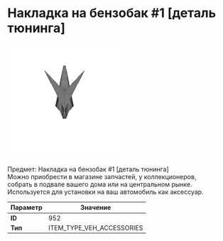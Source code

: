 # Накладка на бензобак #1 [деталь тюнинга]

![Item Image](../img/952.webp?raw=true)

Предмет: Накладка на бензобак #1 [деталь тюнинга]<br>Можно приобрести в магазине запчастей, у коллекционеров,<br>собрать в подвале вашего дома или на центральном рынке.<br>Используется для установки на ваш автомобиль как аксессуар.


| Параметр | Значение |
|----------|----------|
| **ID** | 952 |
| **Тип** | ITEM_TYPE_VEH_ACCESSORIES |

